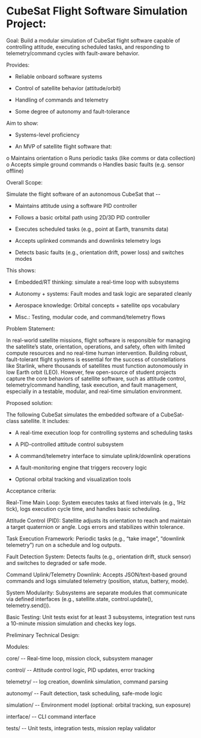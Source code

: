 # CubeSat Flight Software Simulation Project:

Goal: Build a modular simulation of CubeSat flight software capable of controlling attitude, executing scheduled tasks, and responding to telemetry/command cycles with fault-aware behavior.

Provides:

-	Reliable onboard software systems
  
-	Control of satellite behavior (attitude/orbit)
  
-	Handling of commands and telemetry
  
-	Some degree of autonomy and fault-tolerance

Aim to show:

-	Systems-level proficiency
  
-	An MVP of satellite flight software that:
  
o	Maintains orientation
o	Runs periodic tasks (like comms or data collection)
o	Accepts simple ground commands
o	Handles basic faults (e.g. sensor offline)

Overall Scope:

Simulate the flight software of an autonomous CubeSat that -- 

-	Maintains attitude using a software PID controller
  
-	Follows a basic orbital path using 2D/3D PID controller
  
-	Executes scheduled tasks (e.g., point at Earth, transmits data)
  
-	Accepts uplinked commands and downlinks telemetry logs
  
-	Detects basic faults (e.g., orientation drift, power loss) and switches modes

This shows:

-	Embedded/RT thinking: simulate a real-time loop with subsystems
  
-	Autonomy + systems: Fault modes and task logic are separated cleanly
  
-	Aerospace knowledge: Orbital concepts + satellite ops vocabulary
  
-	Misc.: Testing, modular code, and command/telemetry flows

Problem Statement:

In real-world satellite missions, flight software is responsible for managing the satellite’s state, orientation, operations, and safety, often with limited compute resources and no real-time human intervention. Building robust, fault-tolerant flight systems is essential for the success of constellations like Starlink, where thousands of satellites must function autonomously in low Earth orbit (LEO).
However, few open-source of student projects capture the core behaviors of satellite software, such as attitude control, telemetry/command handling, task execution, and fault management, especially in a testable, modular, and real-time simulation environment.

Proposed solution:

The following CubeSat simulates the embedded software of a CubeSat-class satellite. It includes:

-	A real-time execution loop for controlling systems and scheduling tasks
  
-	A PID-controlled attitude control subsystem
  
-	A command/telemetry interface to simulate uplink/downlink operations
  
-	A fault-monitoring engine that triggers recovery logic
  
-	Optional orbital tracking and visualization tools

Acceptance criteria:

Real-Time Main Loop: System executes tasks at fixed intervals (e.g., 1Hz tick), logs execution cycle time, and handles basic scheduling.

Attitude Control (PID): Satellite adjusts its orientation to reach and maintain a target quaternion or angle. Logs errors and stabilizes within tolerance.

Task Execution Framework: Periodic tasks (e.g., “take image”, “downlink telemetry”) run on a schedule and log outputs.

Fault Detection System: Detects faults (e.g., orientation drift, stuck sensor) and switches to degraded or safe mode.

Command Uplink/Telemetry Downlink: Accepts JSON/text-based ground commands and logs simulated telemetry (position, status, battery, mode).

System Modularity: Subsystems are separate modules that communicate via defined interfaces (e.g., satellite.state, control.update(), telemetry.send()).

Basic Testing: Unit tests exist for at least 3 subsystems, integration test runs a 10-minute mission simulation and checks key logs.

Preliminary Technical Design:

Modules:

core/ -- Real-time loop, mission clock, subsystem manager

control/ -- Attitude control logic, PID updates, error tracking

telemetry/ -- log creation, downlink simulation, command parsing

autonomy/ -- Fault detection, task scheduling, safe-mode logic

simulation/ -- Environment model (optional: orbital tracking, sun exposure)

interface/ -- CLI command interface

tests/ -- Unit tests, integration tests, mission replay validator
